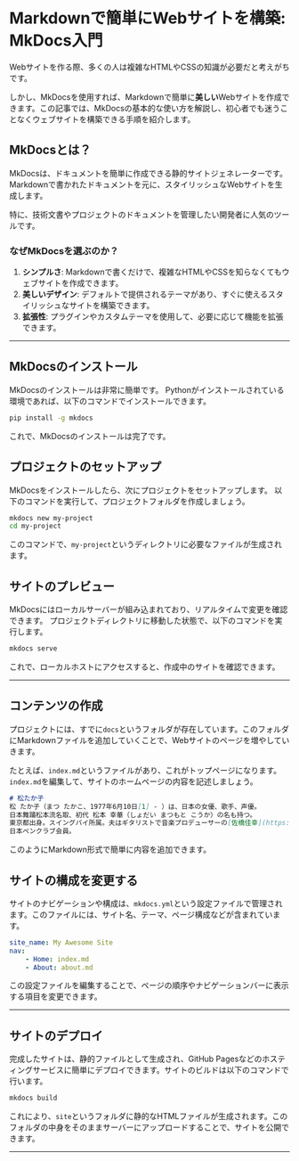 # Markdownで簡単にWebサイトを構築: MkDocs入門
Webサイトを作る際、多くの人は複雑なHTMLやCSSの知識が必要だと考えがちです。

しかし、MkDocsを使用すれば、Markdownで簡単に**美しい**Webサイトを作成できます。この記事では、MkDocsの基本的な使い方を解説し、初心者でも迷うことなくウェブサイトを構築できる手順を紹介します。

## MkDocsとは？
MkDocsは、ドキュメントを簡単に作成できる静的サイトジェネレーターです。Markdownで書かれたドキュメントを元に、スタイリッシュなWebサイトを生成します。

特に、技術文書やプロジェクトのドキュメントを管理したい開発者に人気のツールです。

### なぜMkDocsを選ぶのか？
1. **シンプルさ**: Markdownで書くだけで、複雑なHTMLやCSSを知らなくてもウェブサイトを作成できます。
2. **美しいデザイン**: デフォルトで提供されるテーマがあり、すぐに使えるスタイリッシュなサイトを構築できます。
3. **拡張性**: プラグインやカスタムテーマを使用して、必要に応じて機能を拡張できます。

---

## MkDocsのインストール
MkDocsのインストールは非常に簡単です。
Pythonがインストールされている環境であれば、以下のコマンドでインストールできます。
```bash
pip install -g mkdocs
```
これで、MkDocsのインストールは完了です。

## プロジェクトのセットアップ
MkDocsをインストールしたら、次にプロジェクトをセットアップします。
以下のコマンドを実行して、プロジェクトフォルダを作成しましょう。
```bash
mkdocs new my-project
cd my-project
```
このコマンドで、`my-project`というディレクトリに必要なファイルが生成されます。

## サイトのプレビュー
MkDocsにはローカルサーバーが組み込まれており、リアルタイムで変更を確認できます。
プロジェクトディレクトリに移動した状態で、以下のコマンドを実行します。
```bash
mkdocs serve
```
これで、ローカルホストにアクセスすると、作成中のサイトを確認できます。

---

## コンテンツの作成
プロジェクトには、すでに`docs`というフォルダが存在しています。このフォルダにMarkdownファイルを追加していくことで、Webサイトのページを増やしていきます。

たとえば、`index.md`というファイルがあり、これがトップページになります。`index.md`を編集して、サイトのホームページの内容を記述しましょう。
```md
# 松たか子
松 たか子（まつ たかこ、1977年6月10日[1] ‐ ）は、日本の女優、歌手、声優。
日本舞踊松本流名取、初代 松本 幸華（しょだい まつもと こうか）の名も持つ。
東京都出身。スイングバイ所属。夫はギタリストで音楽プロデューサーの[佐橋佳幸](https://ja.wikipedia.org/wiki/%E4%BD%90%E6%A9%8B%E4%BD%B3%E5%B9%B8)。
日本ペンクラブ会員。
```
このようにMarkdown形式で簡単に内容を追加できます。


## サイトの構成を変更する
サイトのナビゲーションや構成は、`mkdocs.yml`という設定ファイルで管理されます。このファイルには、サイト名、テーマ、ページ構成などが含まれています。
```yml
site_name: My Awesome Site
nav:
    - Home: index.md
    - About: about.md
```
この設定ファイルを編集することで、ページの順序やナビゲーションバーに表示する項目を変更できます。

---

## サイトのデプロイ
完成したサイトは、静的ファイルとして生成され、GitHub Pagesなどのホスティングサービスに簡単にデプロイできます。サイトのビルドは以下のコマンドで行います。
```bash
mkdocs build
```
これにより、`site`というフォルダに静的なHTMLファイルが生成されます。このフォルダの中身をそのままサーバーにアップロードすることで、サイトを公開できます。

---

<div id="disqus_thread"></div>